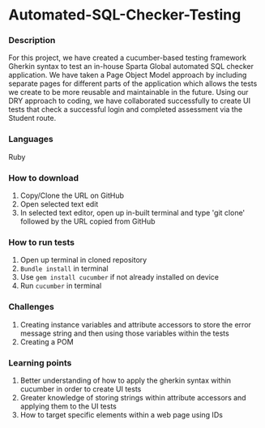 # Automated-SQL-Checker-Testing

### Description
For this project, we have created a cucumber-based testing framework Gherkin syntax to test an in-house Sparta Global automated SQL checker application. We have taken a Page Object Model approach by including separate pages for different parts of the application which allows the tests we create to be more reusable and maintainable in the future. Using our DRY approach to coding, we have collaborated successfully to create UI tests that check a successful login and completed assessment via the Student route.

### Languages
Ruby

### How to download
1. Copy/Clone the URL on GitHub
2. Open selected text edit
3. In selected text editor, open up in-built terminal and type 'git clone' followed by the URL copied from GitHub 

### How to run tests
1. Open up terminal in cloned repository
3. ```Bundle install``` in terminal 
4. Use ```gem install cucumber``` if not already installed on device
2. Run ```cucumber``` in terminal

### Challenges
1. Creating instance variables and attribute accessors to store the error message string and then using those variables within the tests
2. Creating a POM

### Learning points
1. Better understanding of how to apply the gherkin syntax within cucumber in order to create UI tests
2. Greater knowledge of storing strings within attribute accessors and applying them to the UI tests 
3. How to target specific elements within a web page using IDs
